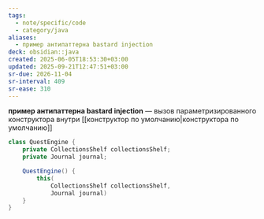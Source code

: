 ```yaml
---
tags:
  - note/specific/code
  - category/java
aliases:
  - пример антипаттерна bastard injection
deck: obsidian::java
created: 2025-06-05T18:53:30+03:00
updated: 2025-09-21T12:47:51+03:00
sr-due: 2026-11-04
sr-interval: 409
sr-ease: 310
---
```


**пример антипаттерна bastard injection**
—
вызов параметризированного конструктора внутри [[конструктор по умолчанию|конструктора по умолчанию]]
```java
class QuestEngine {
	private CollectionsShelf collectionsShelf;
	private Journal journal;

	QuestEngine() {
		this(
			CollectionsShelf collectionsShelf,
			Journal journal)
	}
}

```
